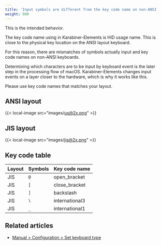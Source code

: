 ```yaml
---
title: 'Input symbols are different from the key code name on non-ANSI keyboards'
weight: 900
---
```


This is the intended behavior.

The key code name using in Karabiner-Elements is HID usage name.
This is close to the physical key location on the ANSI layout keyboard.

For this reason, there are mismatches of symbols actually input and key code names on non-ANSI keyboards.

Determining which characters are to be input by keyboard event is the later step in the processing flow of macOS.
Karabiner-Elements changes input events on a layer closer to the hardware, which is why it works like this.

Please use key code names that matches your layout.

## ANSI layout

{{< local-image src="images/us@2x.png" >}}

## JIS layout

{{< local-image src="images/jis@2x.png" >}}

## Key code table

| Layout | Symbols | Key code name  |
| ------ | ------- | -------------- |
| JIS    | `@`     | open_bracket   |
| JIS    | `[`     | close_bracket  |
| JIS    | `]`     | backslash      |
| JIS    | `\`     | international3 |
| JIS    | `_`     | international1 |

## Related articles

-   [Manual > Configuration > Set keyboard type](/docs/manual/configuration/configure-keyboard-type/)
